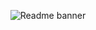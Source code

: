 <p align="center">
  <img src="https://user-images.githubusercontent.com/57600814/231979637-0bec8c3d-f3d4-4a71-9dc9-1b4b73930746.png" alt="Readme banner"/>
</p>
